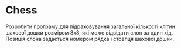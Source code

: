 # Chess
Розробити програму для підраховування загальної кількості клітин шахової дошки розміром 8х8, які може відвідати слон за один хід. Позиція слона задається номером рядка і стовпця шахової дошки.
